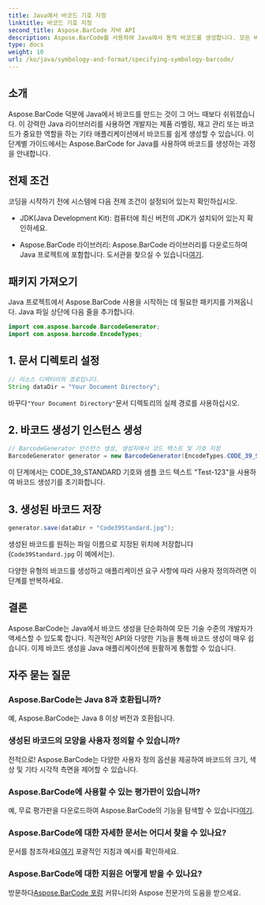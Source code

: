 ```yaml
---
title: Java에서 바코드 기호 지정
linktitle: 바코드 기호 지정
second_title: Aspose.BarCode 자바 API
description: Aspose.BarCode를 사용하여 Java에서 동적 바코드를 생성합니다. 모든 바코드 요구 사항에 맞는 손쉬운 통합, 다양한 사용자 정의 및 강력한 기능을 제공합니다.
type: docs
weight: 10
url: /ko/java/symbology-and-format/specifying-symbology-barcode/
---
```


## 소개

Aspose.BarCode 덕분에 Java에서 바코드를 만드는 것이 그 어느 때보다 쉬워졌습니다. 이 강력한 Java 라이브러리를 사용하면 개발자는 제품 라벨링, 재고 관리 또는 바코드가 중요한 역할을 하는 기타 애플리케이션에서 바코드를 쉽게 생성할 수 있습니다. 이 단계별 가이드에서는 Aspose.BarCode for Java를 사용하여 바코드를 생성하는 과정을 안내합니다.

## 전제 조건

코딩을 시작하기 전에 시스템에 다음 전제 조건이 설정되어 있는지 확인하십시오.

- JDK(Java Development Kit): 컴퓨터에 최신 버전의 JDK가 설치되어 있는지 확인하세요.

-  Aspose.BarCode 라이브러리: Aspose.BarCode 라이브러리를 다운로드하여 Java 프로젝트에 포함합니다. 도서관을 찾으실 수 있습니다[여기](https://releases.aspose.com/barcode/java/).

## 패키지 가져오기

Java 프로젝트에서 Aspose.BarCode 사용을 시작하는 데 필요한 패키지를 가져옵니다. Java 파일 상단에 다음 줄을 추가합니다.

```java
import com.aspose.barcode.BarcodeGenerator;
import com.aspose.barcode.EncodeTypes;
```

## 1. 문서 디렉토리 설정

```java
// 리소스 디렉터리의 경로입니다.
String dataDir = "Your Document Directory";
```

 바꾸다`"Your Document Directory"`문서 디렉토리의 실제 경로를 사용하십시오.

## 2. 바코드 생성기 인스턴스 생성

```java
// BarcodeGenerator 인스턴스 생성, 생성자에서 코드 텍스트 및 기호 지정
BarcodeGenerator generator = new BarcodeGenerator(EncodeTypes.CODE_39_STANDARD, "Test-123");
```

이 단계에서는 CODE_39_STANDARD 기호와 샘플 코드 텍스트 "Test-123"을 사용하여 바코드 생성기를 초기화합니다.

## 3. 생성된 바코드 저장

```java
generator.save(dataDir + "Code39Standard.jpg");
```

생성된 바코드를 원하는 파일 이름으로 지정된 위치에 저장합니다(`Code39Standard.jpg` 이 예에서는).

다양한 유형의 바코드를 생성하고 애플리케이션 요구 사항에 따라 사용자 정의하려면 이 단계를 반복하세요.

## 결론

Aspose.BarCode는 Java에서 바코드 생성을 단순화하여 모든 기술 수준의 개발자가 액세스할 수 있도록 합니다. 직관적인 API와 다양한 기능을 통해 바코드 생성이 매우 쉽습니다. 이제 바코드 생성을 Java 애플리케이션에 원활하게 통합할 수 있습니다.

## 자주 묻는 질문

### Aspose.BarCode는 Java 8과 호환됩니까?
예, Aspose.BarCode는 Java 8 이상 버전과 호환됩니다.

### 생성된 바코드의 모양을 사용자 정의할 수 있습니까?
전적으로! Aspose.BarCode는 다양한 사용자 정의 옵션을 제공하여 바코드의 크기, 색상 및 기타 시각적 측면을 제어할 수 있습니다.

### Aspose.BarCode에 사용할 수 있는 평가판이 있습니까?
 예, 무료 평가판을 다운로드하여 Aspose.BarCode의 기능을 탐색할 수 있습니다[여기](https://releases.aspose.com/).

### Aspose.BarCode에 대한 자세한 문서는 어디서 찾을 수 있나요?
 문서를 참조하세요[여기](https://reference.aspose.com/barcode/java/) 포괄적인 지침과 예시를 확인하세요.

### Aspose.BarCode에 대한 지원은 어떻게 받을 수 있나요?
 방문하다[Aspose.BarCode 포럼](https://forum.aspose.com/c/barcode/13) 커뮤니티와 Aspose 전문가의 도움을 받으세요.
